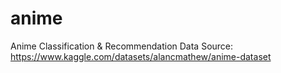 # anime
Anime Classification &amp; Recommendation
Data Source: https://www.kaggle.com/datasets/alancmathew/anime-dataset
